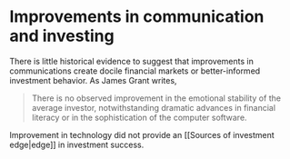 # Improvements in communication and investing

There is little historical evidence to suggest that improvements in communications create docile financial markets or better-informed investment behavior. As James Grant writes,

> There is no observed improvement in the emotional stability of the average investor, notwithstanding dramatic advances in financial literacy or in the sophistication of the computer software.


Improvement in technology did not provide an [[Sources of investment edge|edge]] in investment success.


